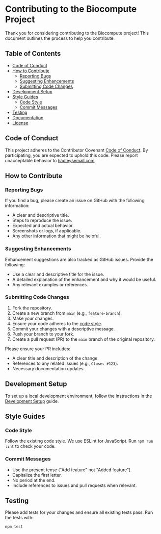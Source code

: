 # Contributing to the Biocompute Project

Thank you for considering contributing to the Biocompute project! This document outlines the process to help you contribute.

## Table of Contents

- [Code of Conduct](./docs/contributing/code_of_code.md)
- [How to Contribute](#how-to-contribute)
  - [Reporting Bugs](#reporting-bugs)
  - [Suggesting Enhancements](#suggesting-enhancements)
  - [Submitting Code Changes](#submitting-code-changes)
- [Development Setup](#development-setup)
- [Style Guides](#style-guides)
  - [Code Style](#code-style)
  - [Commit Messages](#commit-messages)
- [Testing](#testing)
- [Documentation](#documentation)
- [License](#license)

## Code of Conduct

This project adheres to the Contributor Covenant [Code of Conduct](docs/contributing/code_of_conduct.md). By participating, you are expected to uphold this code. Please report unacceptable behavior to [hadleysemail.com](mailto:email@example.com).

## How to Contribute

### Reporting Bugs

If you find a bug, please create an issue on GitHub with the following information:

- A clear and descriptive title.
- Steps to reproduce the issue.
- Expected and actual behavior.
- Screenshots or logs, if applicable.
- Any other information that might be helpful.

### Suggesting Enhancements

Enhancement suggestions are also tracked as GitHub issues. Provide the following:

- Use a clear and descriptive title for the issue.
- A detailed explanation of the enhancement and why it would be useful.
- Any relevant examples or references.

### Submitting Code Changes

1. Fork the repository.
2. Create a new branch from `main` (e.g., `feature-branch`).
3. Make your changes.
4. Ensure your code adheres to the [code style](docs/contributing/style_guides.md).
5. Commit your changes with a descriptive message.
6. Push your branch to your fork.
7. Create a pull request (PR) to the `main` branch of the original repository.

Please ensure your PR includes:

- A clear title and description of the change.
- References to any related issues (e.g., `Closes #123`).
- Necessary documentation updates.

## Development Setup

To set up a local development environment, follow the instructions in the [Development Setup](docs/contributing/development_setup.md) guide.

## Style Guides

### Code Style

Follow the existing code style. We use ESLint for JavaScript. Run `npm run lint` to check your code.

### Commit Messages

- Use the present tense ("Add feature" not "Added feature").
- Capitalize the first letter.
- No period at the end.
- Include references to issues and pull requests when relevant.

## Testing

Please add tests for your changes and ensure all existing tests pass. Run the tests with:

```sh
npm test
